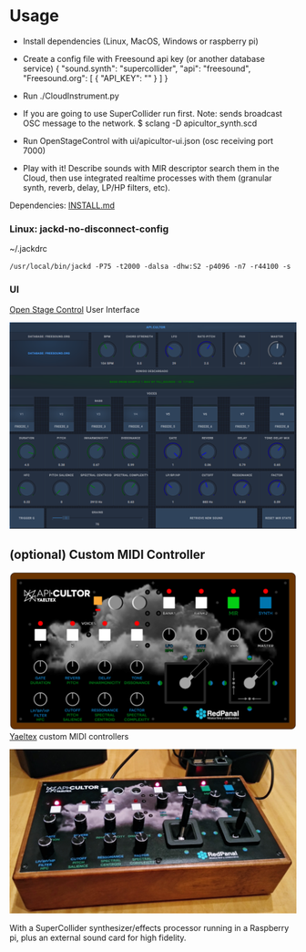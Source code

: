 # Usage

* Install dependencies (Linux, MacOS, Windows or raspberry pi)
* Create a config file with Freesound api key (or another database service)
        {
            "sound.synth": "supercollider",
            "api": "freesound",
            "Freesound.org": [
                { "API_KEY": ""
                }
            ]
        }

* Run ./CloudInstrument.py
* If you are going to use SuperCollider run first. Note: sends broadcast OSC message to the network.
    $ sclang -D apicultor_synth.scd
* Run OpenStageControl with ui/apicultor-ui.json (osc receiving port 7000)
* Play with it! Describe sounds with MIR descriptor search them in the Cloud, then use integrated realtime processes with them (granular synth, reverb, delay, LP/HP filters, etc).


 Dependencies: [INSTALL.md](INSTALL.md)


### Linux: jackd-no-disconnect-config 
~/.jackdrc

    /usr/local/bin/jackd -P75 -t2000 -dalsa -dhw:S2 -p4096 -n7 -r44100 -s

### UI
[Open Stage Control](https://osc.ammd.net/) User Interface

![](../doc/UI%20ArCiTec.png)

## (optional) Custom MIDI Controller

![](../doc/yaeltex-pre-print-front.png)
[Yaeltex](https://yaeltex.com/en) custom MIDI controllers

![](../custom_controller/controller.jpg)

With a SuperCollider synthesizer/effects processor running in a Raspberry pi, plus an external sound card for high fidelity.